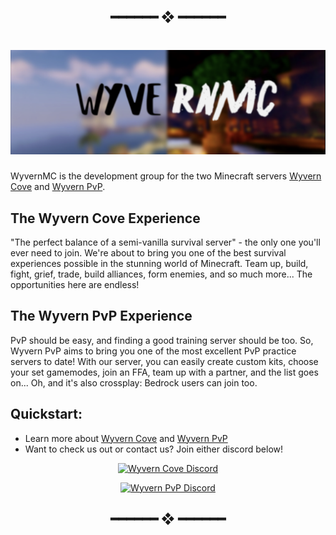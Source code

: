 <h2 align="center"> ━━━━━━  ❖  ━━━━━━ </h2>


<h1 align="center"> <img src="https://raw.githubusercontent.com/WyvernMC/.github/main/assets/header.png"> </h1>

WyvernMC is the development group for the two Minecraft servers [Wyvern Cove](https://www.wyverncove.com/) and [Wyvern PvP](https://www.pvpwyvern.com/). 


## The Wyvern Cove Experience

"The perfect balance of a semi-vanilla survival server" - the only one you'll ever need to join. We're about to bring you one of the best survival experiences possible in the stunning world of Minecraft. Team up, build, fight, grief, trade, build alliances, form enemies, and so much more... The opportunities here are endless!

## The Wyvern PvP Experience

PvP should be easy, and finding a good training server should be too. So, Wyvern PvP aims to bring you one of the most excellent PvP practice servers to date! With our server, you can easily create custom kits, choose your set gamemodes, join an FFA, team up with a partner, and the list goes on... Oh, and it's also crossplay: Bedrock users can join too.

## Quickstart:
- Learn more about [Wyvern Cove](https://www.wyverncove.com) and [Wyvern PvP](https://www.pvpwyvern.com)
- Want to check us out or contact us? Join either discord below!

<p style="text-align:center;">
<a href="https://discord.gg/kDF6hPsEgr" align = "center">
          <img alt="Wyvern Cove Discord" src="https://discord.com/api/guilds/822574048949043250/widget.png?style=banner2"> 
</a>

<a href="https://discord.gg/FEGDjd6C8D" align = "center">
        <p style="text-align:center;"> <img alt="Wyvern PvP Discord" src="https://discord.com/api/guilds/950066004036317215/widget.png?style=banner2">
</a>
</p>

<h2 align="center"> ━━━━━━  ❖  ━━━━━━ </h2>
